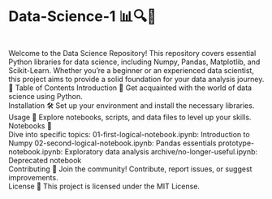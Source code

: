 # Data-Science-1 📊🔍🤖
<br>
Welcome to the Data Science Repository! This repository covers essential Python libraries for data science, including Numpy, Pandas, Matplotlib, and Scikit-Learn. Whether you’re a beginner or an experienced data scientist, this project aims to provide a solid foundation for your data analysis journey.
<br>
🚀 Table of Contents
Introduction 🌟 
Get acquainted with the world of data science using Python. <br>
Installation 🛠️
Set up your environment and install the necessary libraries. <br>
Usage 📝
Explore notebooks, scripts, and data files to level up your skills. <br>
Notebooks 📓<br>
Dive into specific topics:
01-first-logical-notebook.ipynb: Introduction to Numpy
02-second-logical-notebook.ipynb: Pandas essentials
prototype-notebook.ipynb: Exploratory data analysis
archive/no-longer-useful.ipynb: Deprecated notebook
<br>
Contributing 🤝
Join the community! Contribute, report issues, or suggest improvements.
<br>
License 📜
This project is licensed under the MIT License.
